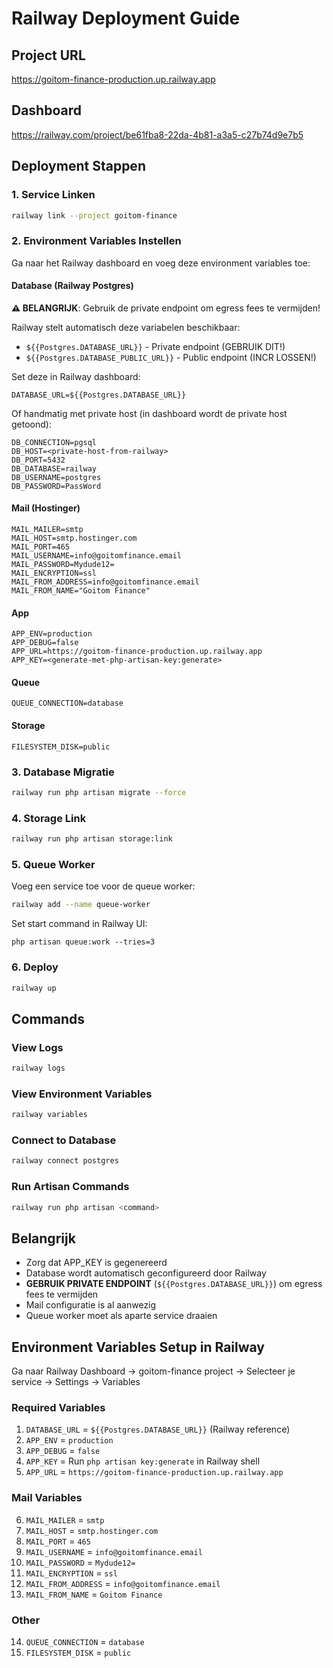# Railway Deployment Guide

## Project URL
https://goitom-finance-production.up.railway.app

## Dashboard
https://railway.com/project/be61fba8-22da-4b81-a3a5-c27b74d9e7b5

## Deployment Stappen

### 1. Service Linken
```bash
railway link --project goitom-finance
```

### 2. Environment Variables Instellen

Ga naar het Railway dashboard en voeg deze environment variables toe:

#### Database (Railway Postgres)

**⚠️ BELANGRIJK**: Gebruik de private endpoint om egress fees te vermijden!

Railway stelt automatisch deze variabelen beschikbaar:
- `${{Postgres.DATABASE_URL}}` - Private endpoint (GEBRUIK DIT!)
- `${{Postgres.DATABASE_PUBLIC_URL}}` - Public endpoint (INCR LOSSEN!)

Set deze in Railway dashboard:
```env
DATABASE_URL=${{Postgres.DATABASE_URL}}
```

Of handmatig met private host (in dashboard wordt de private host getoond):
```env
DB_CONNECTION=pgsql
DB_HOST=<private-host-from-railway>
DB_PORT=5432
DB_DATABASE=railway
DB_USERNAME=postgres
DB_PASSWORD=PassWord
```

#### Mail (Hostinger)
```env
MAIL_MAILER=smtp
MAIL_HOST=smtp.hostinger.com
MAIL_PORT=465
MAIL_USERNAME=info@goitomfinance.email
MAIL_PASSWORD=Mydude12=
MAIL_ENCRYPTION=ssl
MAIL_FROM_ADDRESS=info@goitomfinance.email
MAIL_FROM_NAME="Goitom Finance"
```

#### App
```env
APP_ENV=production
APP_DEBUG=false
APP_URL=https://goitom-finance-production.up.railway.app
APP_KEY=<generate-met-php-artisan-key:generate>
```

#### Queue
```env
QUEUE_CONNECTION=database
```

#### Storage
```env
FILESYSTEM_DISK=public
```

### 3. Database Migratie
```bash
railway run php artisan migrate --force
```

### 4. Storage Link
```bash
railway run php artisan storage:link
```

### 5. Queue Worker
Voeg een service toe voor de queue worker:
```bash
railway add --name queue-worker
```

Set start command in Railway UI:
```
php artisan queue:work --tries=3
```

### 6. Deploy
```bash
railway up
```

## Commands

### View Logs
```bash
railway logs
```

### View Environment Variables
```bash
railway variables
```

### Connect to Database
```bash
railway connect postgres
```

### Run Artisan Commands
```bash
railway run php artisan <command>
```

## Belangrijk

- Zorg dat APP_KEY is gegenereerd
- Database wordt automatisch geconfigureerd door Railway
- **GEBRUIK PRIVATE ENDPOINT** (`${{Postgres.DATABASE_URL}}`) om egress fees te vermijden
- Mail configuratie is al aanwezig
- Queue worker moet als aparte service draaien

## Environment Variables Setup in Railway

Ga naar Railway Dashboard → goitom-finance project → Selecteer je service → Settings → Variables

### Required Variables

1. `DATABASE_URL` = `${{Postgres.DATABASE_URL}}` (Railway reference)
2. `APP_ENV` = `production`
3. `APP_DEBUG` = `false`
4. `APP_KEY` = Run `php artisan key:generate` in Railway shell
5. `APP_URL` = `https://goitom-finance-production.up.railway.app`

### Mail Variables

6. `MAIL_MAILER` = `smtp`
7. `MAIL_HOST` = `smtp.hostinger.com`
8. `MAIL_PORT` = `465`
9. `MAIL_USERNAME` = `info@goitomfinance.email`
10. `MAIL_PASSWORD` = `Mydude12=`
11. `MAIL_ENCRYPTION` = `ssl`
12. `MAIL_FROM_ADDRESS` = `info@goitomfinance.email`
13. `MAIL_FROM_NAME` = `Goitom Finance`

### Other

14. `QUEUE_CONNECTION` = `database`
15. `FILESYSTEM_DISK` = `public`

